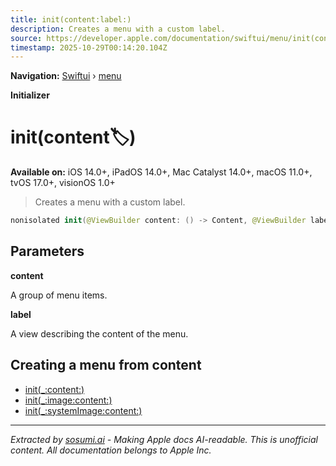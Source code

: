 ```yaml
---
title: init(content:label:)
description: Creates a menu with a custom label.
source: https://developer.apple.com/documentation/swiftui/menu/init(content:label:)
timestamp: 2025-10-29T00:14:20.104Z
---
```


**Navigation:** [Swiftui](/documentation/swiftui) › [menu](/documentation/swiftui/menu)

**Initializer**

# init(content:label:)

**Available on:** iOS 14.0+, iPadOS 14.0+, Mac Catalyst 14.0+, macOS 11.0+, tvOS 17.0+, visionOS 1.0+

> Creates a menu with a custom label.

```swift
nonisolated init(@ViewBuilder content: () -> Content, @ViewBuilder label: () -> Label)
```

## Parameters

**content**

A group of menu items.



**label**

A view describing the content of the menu.



## Creating a menu from content

- [init(_:content:)](/documentation/swiftui/menu/init(_:content:))
- [init(_:image:content:)](/documentation/swiftui/menu/init(_:image:content:))
- [init(_:systemImage:content:)](/documentation/swiftui/menu/init(_:systemimage:content:))

---

*Extracted by [sosumi.ai](https://sosumi.ai) - Making Apple docs AI-readable.*
*This is unofficial content. All documentation belongs to Apple Inc.*
